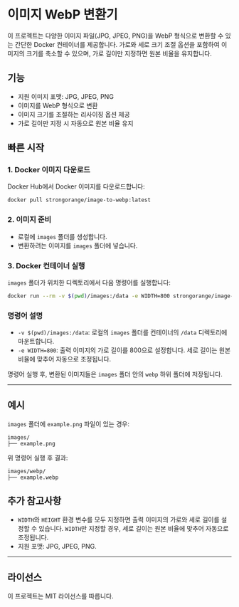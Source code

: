 
# 이미지 WebP 변환기

이 프로젝트는 다양한 이미지 파일(JPG, JPEG, PNG)을 WebP 형식으로 변환할 수 있는 간단한 Docker 컨테이너를 제공합니다. 가로와 세로 크기 조절 옵션을 포함하여 이미지의 크기를 축소할 수 있으며, 가로 길이만 지정하면 원본 비율을 유지합니다.

## 기능

- 지원 이미지 포맷: JPG, JPEG, PNG
- 이미지를 WebP 형식으로 변환
- 이미지 크기를 조절하는 리사이징 옵션 제공
- 가로 길이만 지정 시 자동으로 원본 비율 유지

## 빠른 시작

### 1. Docker 이미지 다운로드

Docker Hub에서 Docker 이미지를 다운로드합니다:

```bash
docker pull strongorange/image-to-webp:latest
```

### 2. 이미지 준비

- 로컬에 `images` 폴더를 생성합니다.
- 변환하려는 이미지를 `images` 폴더에 넣습니다.

### 3. Docker 컨테이너 실행

`images` 폴더가 위치한 디렉토리에서 다음 명령어를 실행합니다:

```bash
docker run --rm -v $(pwd)/images:/data -e WIDTH=800 strongorange/image-to-webp
```

### 명령어 설명

- `-v $(pwd)/images:/data`: 로컬의 `images` 폴더를 컨테이너의 `/data` 디렉토리에 마운트합니다.
- `-e WIDTH=800`: 출력 이미지의 가로 길이를 800으로 설정합니다. 세로 길이는 원본 비율에 맞추어 자동으로 조정됩니다.

명령어 실행 후, 변환된 이미지들은 `images` 폴더 안의 `webp` 하위 폴더에 저장됩니다.

---

## 예시

`images` 폴더에 `example.png` 파일이 있는 경우:

```plaintext
images/
├── example.png
```

위 명령어 실행 후 결과:

```plaintext
images/webp/
├── example.webp
```

## 추가 참고사항

- `WIDTH`와 `HEIGHT` 환경 변수를 모두 지정하면 출력 이미지의 가로와 세로 길이를 설정할 수 있습니다. `WIDTH`만 지정할 경우, 세로 길이는 원본 비율에 맞추어 자동으로 조정됩니다.
- 지원 포맷: JPG, JPEG, PNG.

---

## 라이선스

이 프로젝트는 MIT 라이선스를 따릅니다.
